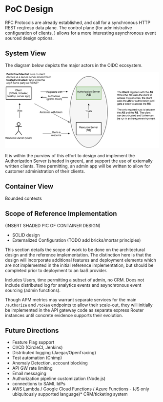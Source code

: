 # PoC Design

RFC Protocols are already established, and call for a synchronous HTTP REST req/resp data plane.
The control plane (for administrative configuration of clients, ) allows for a more interesting asynchronous event sourced design options.

## System View

The diagram below depicts the major actors in the OIDC ecosystem.

![OIDC Overview image](../images/oauth2_overview.png)

It is within the purview of this effort to design and implement the Authorization Server (shaded in green), and support the use of externally written clients. Time permitting, an admin app will be written to allow for customer administration of their clients.

## Container View

Bounded contexts


## Scope of Reference Implementation

(INSERT SHADED PIC OF CONTAINER DESIGN)

* SOLID design
* Externalized Configuration (TODO add bricks/mortar principles)

This section details the scope of work to be done on the architectural design and the reference implementation. The distinction here is that the design will incorporate additional features and deployment elements which are not implemented in the initial reference implementation, but should be completed prior to deployment to an IaaS provider.

Includes Users, time permitting a subset of admin, no CRM. Does not include distributed log for analytics events and asynchronous event sourcing (admin functions).

Though APM metrics may warrant separate services for the main `/authorize` and `/token` endpoints to allow their scale-out, they will initially be implemented in the API gateway code as separate express Router instances until concrete evidence supports their evolution.

## Future Directions

* Feature Flag support
* CI/CD (CircleCI, Jenkins)
* Distributed logging (Jaegar/OpenTracing)
* Test automation (Chimp)
* Anomaly Detection, account blocking
* API GW rate limiting
* Email messaging
* Authorization pipeline customization (Node.js)
* connections to SAML IdPs
* AWS Lambda / Google Cloud Functions / Azure Functions - (JS only ubiquitously supported language)* CRM/ticketing system

